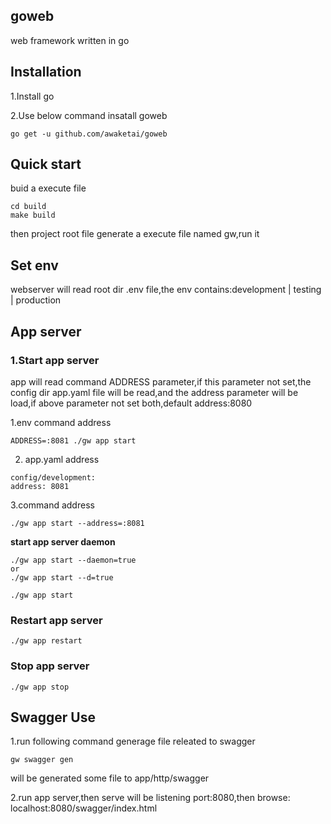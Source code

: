 goweb
----

web framework written in go

## Installation

1.Install go

2.Use below command insatall goweb

```
go get -u github.com/awaketai/goweb
```

## Quick start

buid a execute file

```
cd build
make build
```

then project root file generate a execute file named gw,run it

## Set env

webserver will read root dir .env file,the env contains:development | testing  | production

## App server

### 1.Start app server
app will read command ADDRESS parameter,if this parameter not set,the config dir app.yaml file will be read,and the address parameter will be load,if above parameter not set both,default address:8080

1.env command address

```
ADDRESS=:8081 ./gw app start
```
2. app.yaml address

```
config/development:
address: 8081
```
3.command address

```
./gw app start --address=:8081

```

**start app server daemon**

```
./gw app start --daemon=true
or 
./gw app start --d=true
```

```
./gw app start 
```
### Restart app server

```
./gw app restart
```

### Stop app server

```
./gw app stop
```

## Swagger Use

1.run following command generage file releated to swagger 

```
gw swagger gen
```
will be generated some file to app/http/swagger

2.run app server,then serve will be listening port:8080,then browse: localhost:8080/swagger/index.html

